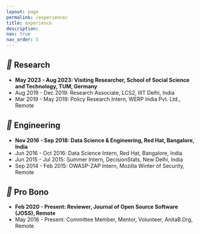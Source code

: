 ```yaml
---
layout: page
permalink: /experience/
title: experience
description:
nav: true
nav_order: 5
---
```


## <i style='font-size:24px' class='fas' style='color: green'>&#xf5d2;</i> Research
* **May 2023 - Aug 2023: Visiting Researcher, School of Social Science and Technology, TUM, Germany**
* Aug 2019 - Dec 2019: Research Associate, LCS2, IIIT Delhi, India
* Mar 2019 - May 2019: Policy Research Intern, WERP India Pvt. Ltd., Remote

## <i style='font-size:24px' class='fas' style='color: green'>&#xf188;</i> Engineering
* **Nov 2016 - Sep 2018: Data Science & Engineering, Red Hat, Bangalore, India**
* Jun 2016 - Oct 2016: Data Science Intern, Red Hat, Bangalore, India
* Jun 2015 - Jul 2015: Summer Intern, DecisionStats, New Delhi, India
* Sep 2014 - Feb 2015: OWASP-ZAP Intern, Mozilla Winter of Security, Remote

## <i style='font-size:24px' class='fas' style='color: green'>&#xf4d8;</i> Pro Bono
* **Feb 2020 - Present: Reviewer, Journal of Open Source Software (JOSS), Remote** 
* May 2016 - Present: Committee Member, Mentor, Volunteer, AnitaB.Org, Remote